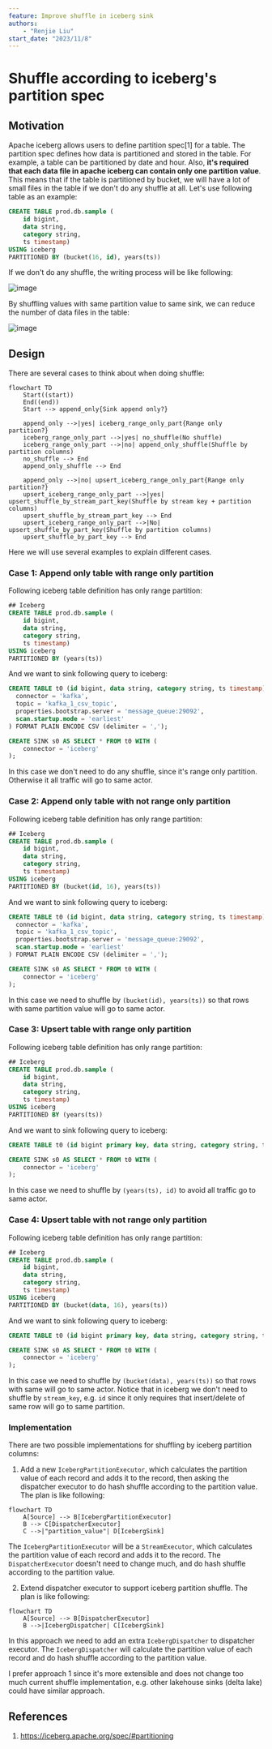 ```yaml
---
feature: Improve shuffle in iceberg sink
authors:
    - "Renjie Liu"
start_date: "2023/11/8"
---
```


# Shuffle according to iceberg's partition spec

## Motivation

Apache iceberg allows users to define partition spec[1] for a table. The partition spec defines how data is partitioned and stored in the table. For example, a table can be partitioned by date and hour. Also, **it's required that each data file in apache iceberg can contain only one partition value**. This means that if the table is partitioned by bucket, we will have a lot of small files in the table if we don't do any shuffle at all. Let's use following table as an example:

```sql
CREATE TABLE prod.db.sample (
    id bigint,
    data string,
    category string,
    ts timestamp)
USING iceberg
PARTITIONED BY (bucket(16, id), years(ts))
``` 

If we don't do any shuffle, the writing process will be like following:

![image](images/0077-iceberg-sink-shuffle/before_shuffle.svg)

By shuffling values with same partition value to same sink, we can reduce the number of data files in the table:

![image](images/0077-iceberg-sink-shuffle/after_shuffle.svg)

## Design

There are several cases to think about when doing shuffle:

```mermaid
flowchart TD
    Start((start))
    End((end))
    Start --> append_only{Sink append only?}
    
    append_only -->|yes| iceberg_range_only_part{Range only partition?}
    iceberg_range_only_part -->|yes| no_shuffle(No shuffle) 
    iceberg_range_only_part -->|no| append_only_shuffle(Shuffle by partition columns)
    no_shuffle --> End
    append_only_shuffle --> End
    
    append_only -->|no| upsert_iceberg_range_only_part{Range only partition?}
    upsert_iceberg_range_only_part -->|yes| upsert_shuffle_by_stream_part_key(Shuffle by stream key + partition columns)
    upsert_shuffle_by_stream_part_key --> End
    upsert_iceberg_range_only_part -->|No| upsert_shuffle_by_part_key(Shuffle by partition columns)
    upsert_shuffle_by_part_key --> End
```

Here we will use several examples to explain different cases.

### Case 1: Append only table with range only partition

Following iceberg table definition has only range partition:
```sql
## Iceberg
CREATE TABLE prod.db.sample (
    id bigint,
    data string,
    category string,
    ts timestamp)
USING iceberg
PARTITIONED BY (years(ts))
```

And we want to sink following query to iceberg:
```sql
CREATE TABLE t0 (id bigint, data string, category string, ts timestamp) WITH (
  connector = 'kafka',
  topic = 'kafka_1_csv_topic',
  properties.bootstrap.server = 'message_queue:29092',
  scan.startup.mode = 'earliest'
) FORMAT PLAIN ENCODE CSV (delimiter = ',');

CREATE SINK s0 AS SELECT * FROM t0 WITH (
    connector = 'iceberg'
);
```

In this case we don't need to do any shuffle, since it's range only partition. Otherwise it all traffic will go to same actor.

### Case 2: Append only table with not range only partition

Following iceberg table definition has only range partition:
```sql
## Iceberg
CREATE TABLE prod.db.sample (
    id bigint,
    data string,
    category string,
    ts timestamp)
USING iceberg
PARTITIONED BY (bucket(id, 16), years(ts))
```

And we want to sink following query to iceberg:
```sql
CREATE TABLE t0 (id bigint, data string, category string, ts timestamp) WITH (
  connector = 'kafka',
  topic = 'kafka_1_csv_topic',
  properties.bootstrap.server = 'message_queue:29092',
  scan.startup.mode = 'earliest'
) FORMAT PLAIN ENCODE CSV (delimiter = ',');

CREATE SINK s0 AS SELECT * FROM t0 WITH (
    connector = 'iceberg'
);
```

In this case we need to shuffle by `(bucket(id), years(ts))` so that rows with same partition value will go to same actor.

### Case 3: Upsert table with range only partition

Following iceberg table definition has only range partition:
```sql
## Iceberg
CREATE TABLE prod.db.sample (
    id bigint,
    data string,
    category string,
    ts timestamp)
USING iceberg
PARTITIONED BY (years(ts))
```

And we want to sink following query to iceberg:
```sql
CREATE TABLE t0 (id bigint primary key, data string, category string, ts timestamp);

CREATE SINK s0 AS SELECT * FROM t0 WITH (
    connector = 'iceberg'
);
```

In this case we need to shuffle by `(years(ts), id)` to avoid all traffic go to same actor. 


### Case 4: Upsert table with not range only partition

Following iceberg table definition has only range partition:
```sql
## Iceberg
CREATE TABLE prod.db.sample (
    id bigint,
    data string,
    category string,
    ts timestamp)
USING iceberg
PARTITIONED BY (bucket(data, 16), years(ts))
```

And we want to sink following query to iceberg:
```sql
CREATE TABLE t0 (id bigint primary key, data string, category string, ts timestamp);

CREATE SINK s0 AS SELECT * FROM t0 WITH (
    connector = 'iceberg'
);
```

In this case we need to shuffle by `(bucket(data), years(ts))` so that rows with same will go to same actor. Notice that in iceberg we don't need to shuffle by `stream_key`, e.g. `id` since it only requires that insert/delete of same row will go to same partition. 

### Implementation

There are two possible implementations for shuffling by iceberg partition columns:

1. Add a new `IcebergPartitionExecutor`, which calculates the partition value of each record and adds it to the record, then asking the dispatcher executor to do hash shuffle according to the partition value. The plan is like following:

```mermaid
flowchart TD
    A[Source] --> B[IcebergPartitionExecutor]
    B --> C[DispatcherExecutor]
    C -->|"partition_value"| D[IcebergSink]
```

The `IcebergPartitionExecutor` will be a `StreamExecutor`, which calculates the partition value of each record and adds it to the record. The `DispatcherExecutor` doesn't need to change much, and do hash shuffle according to the partition value.

2. Extend dispatcher executor to support iceberg partition shuffle. The plan is like following:

```mermaid 
flowchart TD
    A[Source] --> B[DispatcherExecutor]
    B -->|IcebergDispatcher| C[IcebergSink]
```

In this approach we need to add an extra `IcebergDispatcher` to dispatcher executor. The `IcebergDispatcher` will calculate the partition value of each record and do hash shuffle according to the partition value.

I prefer approach 1 since it's more extensible and does not change too much current shuffle implementation, e.g. other lakehouse sinks (delta lake) could have similar approach.

## References

1. https://iceberg.apache.org/spec/#partitioning